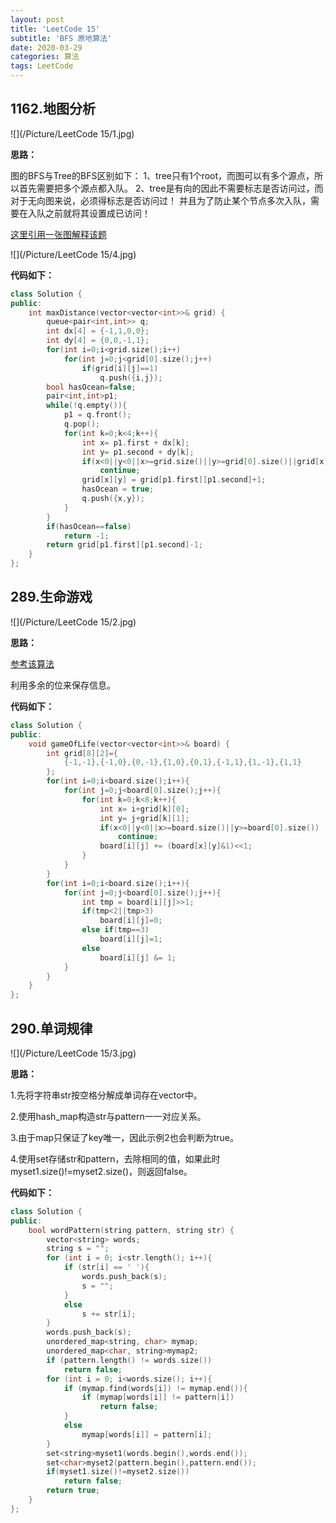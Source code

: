 ```yaml
---
layout: post
title: 'LeetCode 15'
subtitle: 'BFS 原地算法'
date: 2020-03-29
categories: 算法
tags: LeetCode
---
```


## 1162.地图分析

![](/Picture/LeetCode 15/1.jpg)

**思路：**

图的BFS与Tree的BFS区别如下：
1、tree只有1个root，而图可以有多个源点，所以首先需要把多个源点都入队。
2、tree是有向的因此不需要标志是否访问过，而对于无向图来说，必须得标志是否访问过！
并且为了防止某个节点多次入队，需要在入队之前就将其设置成已访问！

[这里引用一张图解释该题](https://leetcode-cn.com/problems/as-far-from-land-as-possible/solution/jian-dan-java-miao-dong-tu-de-bfs-by-sweetiee/)

![](/Picture/LeetCode 15/4.jpg)

**代码如下：**

```cpp
class Solution {
public:
    int maxDistance(vector<vector<int>>& grid) {
    	queue<pair<int,int>> q;
    	int dx[4] = {-1,1,0,0};
    	int dy[4] = {0,0,-1,1}; 
    	for(int i=0;i<grid.size();i++)
    		for(int j=0;j<grid[0].size();j++)
    			if(grid[i][j]==1)
    				q.push({i,j});
    	bool hasOcean=false;
    	pair<int,int>p1;
    	while(!q.empty()){
    		p1 = q.front();
    		q.pop();
    		for(int k=0;k<4;k++){
    			int x= p1.first + dx[k];
    			int y= p1.second + dy[k];
    			if(x<0||y<0||x>=grid.size()||y>=grid[0].size()||grid[x][y]!=0)
    				continue;
    			grid[x][y] = grid[p1.first][p1.second]+1;
    			hasOcean = true;
    			q.push({x,y});
    		}
    	}
    	if(hasOcean==false)
    		return -1;
    	return grid[p1.first][p1.second]-1;
    }
};
```

## 289.生命游戏

![](/Picture/LeetCode 15/2.jpg)

**思路：**

[参考该算法](https://leetcode-cn.com/problems/game-of-life/solution/c-wei-yun-suan-jin-xing-zhuang-tai-de-bao-cun-yu-g/)

利用多余的位来保存信息。

**代码如下：**

```cpp
class Solution {
public:
    void gameOfLife(vector<vector<int>>& board) {
    	int grid[8][2]={
            {-1,-1},{-1,0},{0,-1},{1,0},{0,1},{-1,1},{1,-1},{1,1}
        };
    	for(int i=0;i<board.size();i++){
    		for(int j=0;j<board[0].size();j++){
    			for(int k=0;k<8;k++){
    				int x= i+grid[k][0];
    				int y= j+grid[k][1];
    				if(x<0||y<0||x>=board.size()||y>=board[0].size())
    					continue;
    				board[i][j] += (board[x][y]&1)<<1;
    			}
    		}
    	}
    	for(int i=0;i<board.size();i++){
    		for(int j=0;j<board[0].size();j++){
    			int tmp = board[i][j]>>1;
    			if(tmp<2||tmp>3)
    				board[i][j]=0;
    			else if(tmp==3)
    				board[i][j]=1;
    			else
    				board[i][j] &= 1;
    		}
    	}
    }
};
```

## 290.单词规律

![](/Picture/LeetCode 15/3.jpg)

**思路：**

1.先将字符串str按空格分解成单词存在vector中。

2.使用hash_map构造str与pattern一一对应关系。

3.由于map只保证了key唯一，因此示例2也会判断为true。

4.使用set存储str和pattern，去除相同的值，如果此时myset1.size()!=myset2.size()，则返回false。

**代码如下：**

```cpp
class Solution {
public:
	bool wordPattern(string pattern, string str) {
		vector<string> words;
		string s = "";
		for (int i = 0; i<str.length(); i++){
			if (str[i] == ' '){
				words.push_back(s);
				s = "";
			}
			else
				s += str[i];
		}
		words.push_back(s);
		unordered_map<string, char> mymap;
		unordered_map<char, string>mymap2;
		if (pattern.length() != words.size())
			return false;
		for (int i = 0; i<words.size(); i++){
			if (mymap.find(words[i]) != mymap.end()){
				if (mymap[words[i]] != pattern[i])
					return false;
			}
			else
				mymap[words[i]] = pattern[i];
		}
		set<string>myset1(words.begin(),words.end());
		set<char>myset2(pattern.begin(),pattern.end());
		if(myset1.size()!=myset2.size())
			return false;
		return true;
	}
};
```

